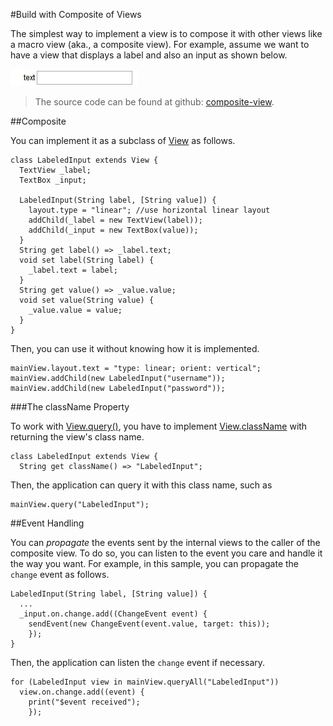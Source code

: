#Build with Composite of Views

The simplest way to implement a view is to compose it with other views like a macro view (aka., a composite view). For example, assume we want to have a view that displays a label and also an input as shown below.

![A Composite View](composite.jpg?raw=true)

> The source code can be found at github: [composite-view](source:samples).

##Composite

You can implement it as a subclass of [View](api:view) as follows.

    class LabeledInput extends View {
      TextView _label;
      TextBox _input;

      LabeledInput(String label, [String value]) {
        layout.type = "linear"; //use horizontal linear layout
        addChild(_label = new TextView(label));
        addChild(_input = new TextBox(value));
      }
      String get label() => _label.text;
      void set label(String label) {
        _label.text = label;
      }
      String get value() => _value.value;
      void set value(String value) {
        _value.value = value;
      }
    }

Then, you can use it without knowing how it is implemented.

    mainView.layout.text = "type: linear; orient: vertical";
    mainView.addChild(new LabeledInput("username"));
    mainView.addChild(new LabeledInput("password"));

###The className Property

To work with [View.query()](api:view), you have to implement [View.className](api:view) with returning the view's class name.

    class LabeledInput extends View {
      String get className() => "LabeledInput";

Then, the application can query it with this class name, such as

    mainView.query("LabeledInput");

##Event Handling

You can *propagate* the events sent by the internal views to the caller of the composite view. To do so, you can listen to the event you care and handle it the way you want. For example, in this sample, you can propagate the `change` event as follows.

    LabeledInput(String label, [String value]) {
      ...
      _input.on.change.add((ChangeEvent event) {
        sendEvent(new ChangeEvent(event.value, target: this));
        });
    }

Then, the application can listen the `change` event if necessary.

    for (LabeledInput view in mainView.queryAll("LabeledInput"))
      view.on.change.add((event) {
        print("$event received");
        });
